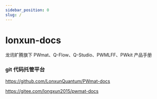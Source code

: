 ```yaml
---
sidebar_position: 0
slug: /
---
```


<!-- # 产品手册

**Q-CAD** is a Material Design R&D integration platform developed by [Longxun](http://www.pwmat.com/).

:::tip NOTE
Under the background of carbon peaking, carbon neutrality, the rapid development of the biomedical industry and the imminent end of Moore's Law, the traditional industrial design CAD software based on continuous mediaand Newtonian mechanics can no longer meet the research and development needs of related industries, and it is necessary to take into account more microscopic quantum effects. LongXun thus proposed the concept of Q-CAD (Quantum-Computer Aided Design), adding modules that can calculate quantum effects to industrial design software, creating atomic-scale material design software in the post-industrial era, innovating the traditional material research and development model, and changing the face of industrial design and manufacturing.
::: -->

# lonxun-docs

龙讯旷腾旗下 PWmat、Q-Flow、Q-Studio、PWMLFF、PWkit 产品手册

### git 代码托管平台

https://github.com/LonxunQuantum/PWmat-docs

https://gitee.com/longxun2015/pwmat-docs
